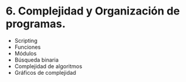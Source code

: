 
# 6. Complejidad y Organización de programas.

* Scripting
* Funciones
* Módulos
* Búsqueda binaria
* Complejidad de algoritmos
* Gráficos de complejidad

